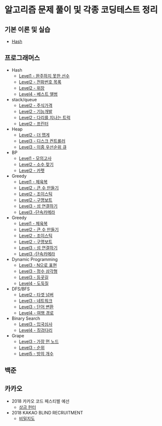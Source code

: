 알고리즘 문제 풀이 및 각종 코딩테스트 정리
=============

 
 
기본 이론 및 실습
-------------
* [Hash](https://junghyungil.tistory.com/21?category=892525)

프로그래머스
-------------

* Hash
    * [Level1 - 완주하지 못한 선수](https://junghyungil.tistory.com/2?category=892296)
    * [Level2 - 전화번호 목록](https://junghyungil.tistory.com/3?category=892296)
    * [Level2 - 위장](https://junghyungil.tistory.com/4?category=892296)
    * [Level4 - 베스트 앨범](https://junghyungil.tistory.com/5?category=892296)
* stack/queue
    * [Level2 - 주식가격]()
    * [Level2 - 기능개발]()
    * [Level2 - 다리를 지나는 트럭]()
    * [Level2 - 프린터]()        
* Heap
    * [Level2 - 더 맵게]()
    * [Level3 - 디스크 컨트롤러]()
    * [Level3 - 이중 우선순위 큐]()
* BP
     * [Level1 - 모의고사]()
     * [Level2 - 소수 찾기]()
     * [Level2 - 카펫]()   
* Greedy
     * [Level1 - 체육복]()
     * [Level2 - 큰 수 만들기]()
     * [Level2 - 조이스틱]()       
     * [Level2 - 구명보트]()
     * [Level3 - 섬 연결하기]()
     * [Level3 -단속카메라]()
 * Greedy
     * [Level1 - 체육복]()
     * [Level2 - 큰 수 만들기]()
     * [Level2 - 조이스틱]()       
     * [Level2 - 구명보트]()
     * [Level3 - 섬 연결하기]()
     * [Level3 -단속카메라]()           
 * Dynamic Programming
     * [Level3 - N으로 표현]()
     * [Level3 - 정수 삼각형]()
     * [Level3 - 등굣길]()       
     * [Level4 - 도둑질]()
 * DFS/BFS
     * [Level2 - 타겟 넘버]()
     * [Level3 - 네트워크]()
     * [Level3 - 단어 변환]()       
     * [Level4 - 여행 경로]()      
 * Binary Search
     * [Level3 - 입국심사]()
     * [Level4 - 징검다리]()
 * Grape
     * [Level3 - 가장 먼 노드]()
     * [Level3 - 순위]() 
     * [Level5 - 방의 개수]() 
     
백준
-------------     

카카오
-------------  
 * 2018 카카오 코드 페스티벌 예선
     * [상금 헌터](https://junghyungil.tistory.com/6?category=892298)
 * 2018 KAKAO BLIND RECRUITMENT
     * [비밀지도](https://junghyungil.tistory.com/26?category=892298)






